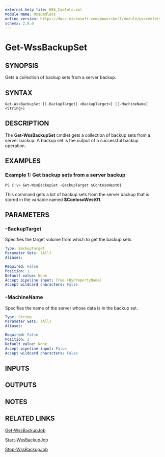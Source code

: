 ```yaml
---
external help file: WSS_Cmdlets.xml
Module Name: WssCmdlets
online version: https://docs.microsoft.com/powershell/module/wsscmdlets/get-wssbackupset?view=windowsserver2012-ps&wt.mc_id=ps-gethelp
schema: 2.0.0
---
```


# Get-WssBackupSet

## SYNOPSIS
Gets a collection of backup sets from a server backup.

## SYNTAX

```
Get-WssBackupSet [[-BackupTarget] <BackupTarget>] [[-MachineName] <String>]
```

## DESCRIPTION
The **Get-WssBackupSet** cmdlet gets a collection of backup sets from a server backup.
A backup set is the output of a successful backup operation.

## EXAMPLES

### Example 1: Get backup sets from a server backup
```
PS C:\> Get-WssBackupSet -BackupTarget $ContosoWest01
```

This command gets a list of backup sets from the server backup that is stored in the variable named **$ContosoWest01**.

## PARAMETERS

### -BackupTarget
Specifies the target volume from which to get the backup sets.

```yaml
Type: BackupTarget
Parameter Sets: (All)
Aliases: 

Required: False
Position: 1
Default value: None
Accept pipeline input: True (ByPropertyName)
Accept wildcard characters: False
```

### -MachineName
Specifies the name of the server whose data is in the backup set.

```yaml
Type: String
Parameter Sets: (All)
Aliases: 

Required: False
Position: 2
Default value: None
Accept pipeline input: False
Accept wildcard characters: False
```

## INPUTS

## OUTPUTS

## NOTES

## RELATED LINKS

[Get-WssBackupJob](./Get-WssBackupJob.md)

[Start-WssBackupJob](./Start-WssBackupJob.md)

[Stop-WssBackupJob](./Stop-WssBackupJob.md)

